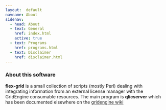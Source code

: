 ```yaml
---
layout:  default
navname: About
sidenav:
  - head: About
  - text: General
    href: index.html
    active: true
  - text: Programs
    href: programs.html
  - text: Disclaimer
    href: disclaimer.html
---
```


### About this software

**flex-grid** is a small collection of scripts (mostly Perl) dealing with
integrating information from an external license manager with the GridEngine
consumable resources. The main program is **qlicserver** which has been
documented elsewhere on the
[gridengine wiki](http://wiki.gridengine.info/wiki/index.php/Olesen-FLEXlm-Integration)

